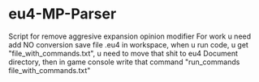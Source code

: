 # eu4-MP-Parser
Script for remove aggresive expansion opinion modifier
For work u need add NO conversion save file .eu4 in workspace, when u run code, u get "file_with_commands.txt", u need to move that shit to eu4 Document directory, then in game console write that command "run_commands file_with_commands.txt"
 
